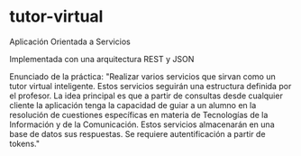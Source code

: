# tutor-virtual

Aplicación Orientada a Servicios

Implementada con una arquitectura REST y JSON

Enunciado de la práctica:
"Realizar varios servicios que sirvan como un tutor virtual inteligente. Estos servicios
seguirán una estructura definida por el profesor. La idea principal es que a partir de
consultas desde cualquier cliente la aplicación tenga la capacidad de guiar a un alumno
en la resolución de cuestiones específicas en materia de Tecnologías de la Información
y de la Comunicación. Estos servicios almacenarán en una base de datos sus respuestas.
Se requiere autentificación a partir de tokens."
